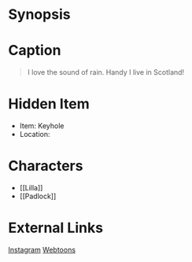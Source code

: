 # Synopsis


# Caption
> I love the sound of rain. Handy I live in Scotland!

# Hidden Item
* Item: Keyhole
* Location: <spoiler></spoiler>

# Characters
* [[Lilla]]
* [[Padlock]]

# External Links
[Instagram](https://www.instagram.com/p/CAlbC4YjDRy/)
[Webtoons](https://www.webtoons.com/en/challenge/twistwood-tales/39-lilla/viewer?title_no=344740&episode_no=43)